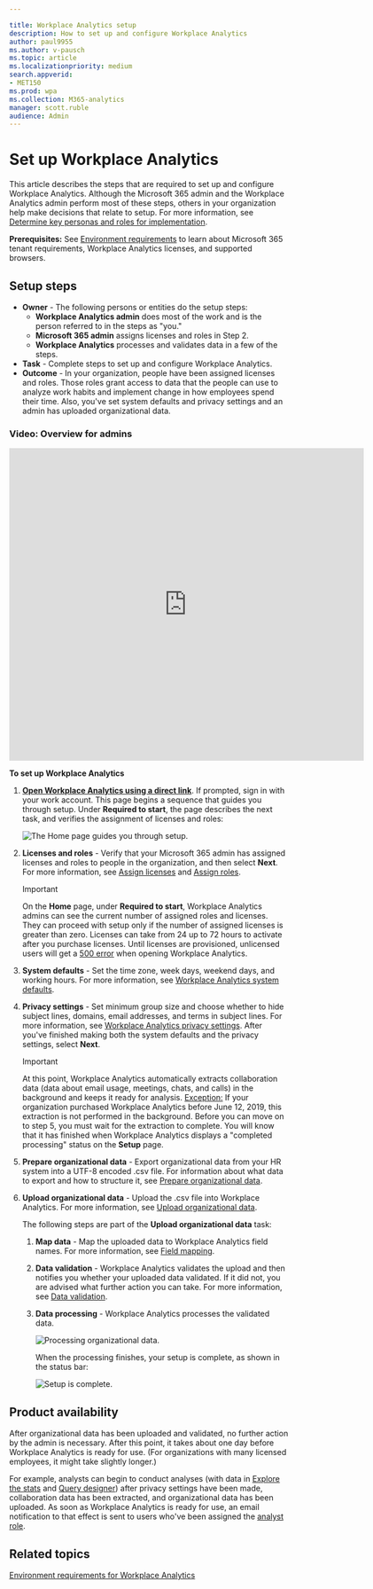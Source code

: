 ```yaml
---

title: Workplace Analytics setup
description: How to set up and configure Workplace Analytics
author: paul9955
ms.author: v-pausch
ms.topic: article
ms.localizationpriority: medium 
search.appverid:
- MET150
ms.prod: wpa
ms.collection: M365-analytics
manager: scott.ruble
audience: Admin
---
```


# Set up Workplace Analytics

This article describes the steps that are required to set up and configure Workplace Analytics. Although the Microsoft 365 admin and the Workplace Analytics admin perform most of these steps, others in your organization help make decisions that relate to setup. For more information, see [Determine key personas and roles for implementation](Determine-key-personas.md).

**Prerequisites:** See [Environment requirements](environment-requirements.md) to learn about Microsoft 365 tenant requirements, Workplace Analytics licenses, and supported browsers.

## Setup steps

* **Owner** - The following persons or entities do the setup steps:
  * **Workplace Analytics admin** does most of the work and is the person referred to in the steps as "you."
  * **Microsoft 365 admin** assigns licenses and roles in Step 2.  
  * **Workplace Analytics** processes and validates data in a few of the steps.
* **Task** - Complete steps to set up and configure Workplace Analytics.  
* **Outcome** - In your organization, people have been assigned licenses and roles. Those roles grant access to data that the people can use to analyze work habits and implement change in how employees spend their time. Also, you've set system defaults and privacy settings and an admin has uploaded organizational data.  

<!-- IN THIS VIDEO, MUST FIX A) EARLY SCREENSHOT THAT SHOWS EXPLORE PAGE AND B) END SEQUENCE THAT NO LONGER MATCHES CURRENT FRE. -->

### Video: Overview for admins

<iframe width="640" height="564" src="https://player.vimeo.com/video/282873274" frameborder="0" ></iframe>

**To set up Workplace Analytics**

1. **[Open Workplace Analytics using a direct link](https://workplaceanalytics.office.com)**. If prompted, sign in with your work account. This page begins a sequence that guides you through setup. Under **Required to start**, the page describes the next task, and verifies the assignment of licenses and roles:

      ![The Home page guides you through setup.](../images/wpa/setup/onboarding-intro.png)
  
2. **Licenses and roles** - Verify that your Microsoft 365 admin has assigned licenses and roles to people in the organization, and then select **Next**. For more information, see [Assign licenses](assign-licenses-to-population.md) and [Assign roles](assign-roles-to-wpa-admins.md).

   > [!Important]
   > On the **Home** page, under **Required to start**, Workplace Analytics admins can see the current number of assigned roles and licenses. They can proceed with setup only if the number of assigned licenses is greater than zero. Licenses can take from 24 up to 72 hours to activate after you purchase licenses. Until licenses are provisioned, unlicensed users will  get a [500 error](../Tutorials/wpa-tool-500-error.md) when opening Workplace Analytics.

3. **System defaults** - Set the time zone, week days, weekend days, and working hours. For more information, see [Workplace Analytics system defaults](../Use/system-defaults.md).

4. **Privacy settings** - Set minimum group size and choose whether to hide subject lines, domains, email addresses, and terms in subject lines. For more information, see [Workplace Analytics privacy settings](../Use/privacy-settings.md). After you've finished making both the system defaults and the privacy settings, select **Next**.

   > [!Important] 
   > At this point, Workplace Analytics automatically extracts collaboration data (data about email usage, meetings, chats, and calls) in the background and keeps it ready for analysis. <u>Exception:</u> If your organization purchased Workplace Analytics before June 12, 2019, this extraction is not performed in the background. Before you can move on to step 5, you must wait for the extraction to complete. You will know that it has finished when Workplace Analytics displays a "completed processing" status on the **Setup** page.

5. **Prepare organizational data** - Export organizational data from your HR system into a UTF-8 encoded .csv file. For information about what data to export and how to structure it, see [Prepare organizational data](Prepare-organizational-data.md).

6. **Upload organizational data** - Upload the .csv file into Workplace Analytics. For more information, see [Upload organizational data](upload-organizational-data-1st.md).

   The following steps are part of the **Upload organizational data** task:

   1. **Map data** - Map the uploaded data to Workplace Analytics field names. For more information, see [Field mapping](upload-organizational-data-1st.md#field-mapping).

   2. **Data validation** - Workplace Analytics validates the upload and then notifies you whether your uploaded data validated. If it did not, you are advised what further action you can take. For more information, see [Data validation](upload-organizational-data-1st.md#data-validation).

   3. **Data processing** - Workplace Analytics processes the validated data.

      ![Processing organizational data.](../images/wpa/setup/onboarding-validation-success.png)

      When the processing finishes, your setup is complete, as shown in the status bar:

      ![Setup is complete.](../images/wpa/setup/onboarding-setup-complete.png)

## Product availability

After organizational data has been uploaded and validated, no further action by the admin is necessary. After this point, it takes about one day before Workplace Analytics is ready for use. (For organizations with many licensed employees, it might take slightly longer.)

For example, analysts can begin to conduct analyses (with data in [Explore the stats](../use/explore-intro.md) and [Query designer](../tutorials/query-basics.md)) after privacy settings have been made, collaboration data has been extracted, and organizational data has been uploaded. As soon as Workplace Analytics is ready for use, an email notification to that effect is sent to users who've been assigned the [analyst role](../use/user-roles.md#role-descriptions-and-access-levels).

## Related topics

[Environment requirements for Workplace Analytics](environment-requirements.md)
